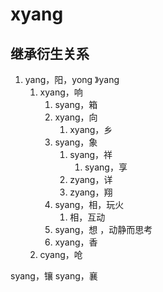 # xyang

## 继承衍生关系

1. yang，阳，yong 》yang
   1. xyang，响
      1. syang，箱
      2. xyang，向
         1. xyang，乡
      3. syang，象
         1. syang，祥
            1. syang，享
         2. zyang，详
         3. zyang，翔
      4. syang，相，玩火
         1. 相，互动
      5. syang，想 ，动静而思考
      6. xyang，香
   2. cyang，呛

syang，镶
syang，襄

